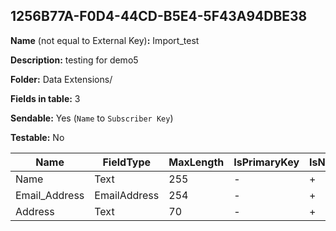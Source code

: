 ## 1256B77A-F0D4-44CD-B5E4-5F43A94DBE38

**Name** (not equal to External Key)**:** Import_test

**Description:** testing for demo5

**Folder:** Data Extensions/

**Fields in table:** 3

**Sendable:** Yes (`Name` to `Subscriber Key`)

**Testable:** No

| Name | FieldType | MaxLength | IsPrimaryKey | IsNullable | DefaultValue |
| --- | --- | --- | --- | --- | --- |
| Name | Text | 255 | - | + |  |
| Email_Address | EmailAddress | 254 | - | + |  |
| Address | Text | 70 | - | + |  |
